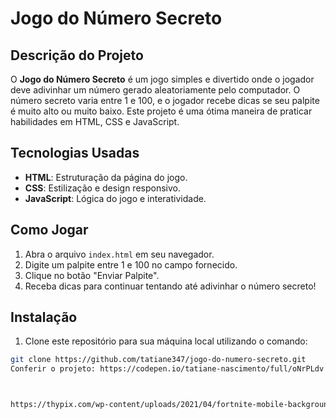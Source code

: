# Jogo do Número Secreto

## Descrição do Projeto

O **Jogo do Número Secreto** é um jogo simples e divertido onde o jogador deve adivinhar um número gerado aleatoriamente pelo computador. O número secreto varia entre 1 e 100, e o jogador recebe dicas se seu palpite é muito alto ou muito baixo. Este projeto é uma ótima maneira de praticar habilidades em HTML, CSS e JavaScript.

## Tecnologias Usadas

- **HTML**: Estruturação da página do jogo.
- **CSS**: Estilização e design responsivo.
- **JavaScript**: Lógica do jogo e interatividade.

## Como Jogar

1. Abra o arquivo `index.html` em seu navegador.
2. Digite um palpite entre 1 e 100 no campo fornecido.
3. Clique no botão "Enviar Palpite".
4. Receba dicas para continuar tentando até adivinhar o número secreto!

## Instalação

1. Clone este repositório para sua máquina local utilizando o comando:

```bash
git clone https://github.com/tatiane347/jogo-do-numero-secreto.git
Conferir o projeto: https://codepen.io/tatiane-nascimento/full/oNrPLdv



https://thypix.com/wp-content/uploads/2021/04/fortnite-mobile-background-2-47.jpg
